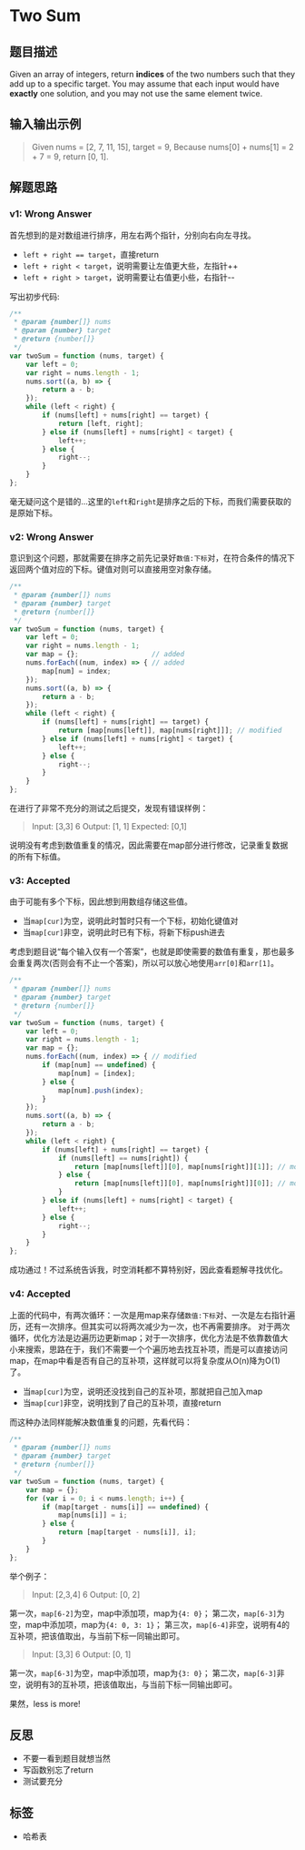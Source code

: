 # Two Sum
## 题目描述
Given an array of integers, return **indices** of the two numbers such that they add up to a specific target.
You may assume that each input would have **exactly** one solution, and you may not use the same element twice.

## 输入输出示例

> Given nums = [2, 7, 11, 15], target = 9,
> Because nums[0] + nums[1] = 2 + 7 = 9,
> return [0, 1].

## 解题思路
### v1: Wrong Answer
首先想到的是对数组进行排序，用左右两个指针，分别向右向左寻找。

- `left + right == target`，直接return
- `left + right < target`，说明需要让左值更大些，左指针++
- `left + right > target`，说明需要让右值更小些，右指针--

写出初步代码:

```javascript
/**
 * @param {number[]} nums
 * @param {number} target
 * @return {number[]}
 */
var twoSum = function (nums, target) {
    var left = 0;
    var right = nums.length - 1;
    nums.sort((a, b) => {
        return a - b;
    });
    while (left < right) {
        if (nums[left] + nums[right] == target) {
            return [left, right];
        } else if (nums[left] + nums[right] < target) {
            left++;
        } else {
            right--;
        }
    }
};
```

毫无疑问这个是错的...这里的`left`和`right`是排序之后的下标，而我们需要获取的是原始下标。

### v2: Wrong Answer
意识到这个问题，那就需要在排序之前先记录好`数值:下标`对，在符合条件的情况下返回两个值对应的下标。键值对则可以直接用空对象存储。

```javascript
/**
 * @param {number[]} nums
 * @param {number} target
 * @return {number[]}
 */
var twoSum = function (nums, target) {
    var left = 0;
    var right = nums.length - 1;
    var map = {};                  // added
    nums.forEach((num, index) => { // added
        map[num] = index;
    });
    nums.sort((a, b) => {
        return a - b;
    });
    while (left < right) {
        if (nums[left] + nums[right] == target) {
            return [map[nums[left]], map[nums[right]]]; // modified
        } else if (nums[left] + nums[right] < target) {
            left++;
        } else {
            right--;
        }
    }
};
```

在进行了非常不充分的测试之后提交，发现有错误样例：

> Input:    [3,3]
>           6
> Output:   [1, 1]
> Expected: [0,1]

说明没有考虑到数值重复的情况，因此需要在map部分进行修改，记录重复数据的所有下标值。

### v3: Accepted
由于可能有多个下标，因此想到用数组存储这些值。

- 当`map[cur]`为空，说明此时暂时只有一个下标，初始化键值对
- 当`map[cur]`非空，说明此时已有下标，将新下标push进去

考虑到题目说“每个输入仅有一个答案”，也就是即使需要的数值有重复，那也最多会重复两次(否则会有不止一个答案)，所以可以放心地使用`arr[0]`和`arr[1]`。

```javascript
/**
 * @param {number[]} nums
 * @param {number} target
 * @return {number[]}
 */
var twoSum = function (nums, target) {
    var left = 0;
    var right = nums.length - 1;
    var map = {};
    nums.forEach((num, index) => { // modified 
        if (map[num] == undefined) {
            map[num] = [index];
        } else {
            map[num].push(index);
        }
    });
    nums.sort((a, b) => {
        return a - b;
    });
    while (left < right) {
        if (nums[left] + nums[right] == target) {
            if (nums[left] == nums[right]) {
                return [map[nums[left]][0], map[nums[right]][1]]; // modified
            } else {
                return [map[nums[left]][0], map[nums[right]][0]]; // modified
            }
        } else if (nums[left] + nums[right] < target) {
            left++;
        } else {
            right--;
        }
    }
};
```
成功通过！不过系统告诉我，时空消耗都不算特别好，因此查看题解寻找优化。

### v4: Accepted
上面的代码中，有两次循环：一次是用map来存储`数值:下标`对、一次是左右指针遍历，还有一次排序。但其实可以将两次减少为一次，也不再需要排序。
对于两次循环，优化方法是边遍历边更新map；对于一次排序，优化方法是不依靠数值大小来搜索，思路在于，我们不需要一个个遍历地去找互补项，而是可以直接访问map，在map中看是否有自己的互补项，这样就可以将复杂度从O(n)降为O(1)了。

- 当`map[cur]`为空，说明还没找到自己的互补项，那就把自己加入map
- 当`map[cur]`非空，说明找到了自己的互补项，直接return

而这种办法同样能解决数值重复的问题，先看代码：

```javascript
/**
 * @param {number[]} nums
 * @param {number} target
 * @return {number[]}
 */
var twoSum = function (nums, target) {
    var map = {};
    for (var i = 0; i < nums.length; i++) {
        if (map[target - nums[i]] == undefined) {
            map[nums[i]] = i;
        } else {
            return [map[target - nums[i]], i];
        }
    }
};
```

举个例子：

> Input:  [2,3,4]
>         6
> Output: [0, 2]

第一次，`map[6-2]`为空，map中添加项，map为`{4: 0}`；
第二次，`map[6-3]`为空，map中添加项，map为`{4: 0, 3: 1}`；
第三次，`map[6-4]`非空，说明有4的互补项，把该值取出，与当前下标一同输出即可。

> Input:    [3,3]
>           6
> Output:   [0, 1]

第一次，`map[6-3]`为空，map中添加项，map为`{3: 0}`；
第二次，`map[6-3]`非空，说明有3的互补项，把该值取出，与当前下标一同输出即可。

果然，less is more!

## 反思
- 不要一看到题目就想当然
- 写函数别忘了return
- 测试要充分

## 标签
- 哈希表